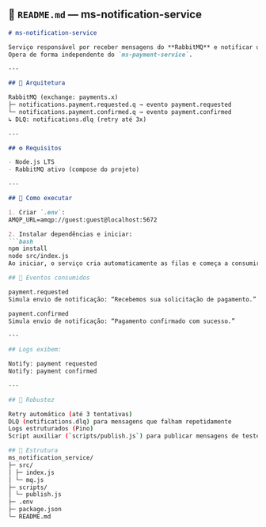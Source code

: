 ## 🧾 `README.md` — **ms-notification-service**

```md
# ms-notification-service

Serviço responsável por receber mensagens do **RabbitMQ** e notificar usuários sobre o andamento de seus pagamentos.  
Opera de forma independente do `ms-payment-service`.

---

## 🧱 Arquitetura

RabbitMQ (exchange: payments.x)
├─ notifications.payment.requested.q → evento payment.requested
└─ notifications.payment.confirmed.q → evento payment.confirmed
↳ DLQ: notifications.dlq (retry até 3x)

---

## ⚙️ Requisitos

- Node.js LTS  
- RabbitMQ ativo (compose do projeto)

---

## 🚀 Como executar

1. Criar `.env`:
AMQP_URL=amqp://guest:guest@localhost:5672

2. Instalar dependências e iniciar:
```bash
npm install
node src/index.js
Ao iniciar, o serviço cria automaticamente as filas e começa a consumir mensagens.

## 📨 Eventos consumidos

payment.requested
Simula envio de notificação: “Recebemos sua solicitação de pagamento.”

payment.confirmed
Simula envio de notificação: “Pagamento confirmado com sucesso.”

---

## Logs exibem:

Notify: payment requested
Notify: payment confirmed

---

## 🧰 Robustez

Retry automático (até 3 tentativas)
DLQ (notifications.dlq) para mensagens que falham repetidamente
Logs estruturados (Pino)
Script auxiliar (`scripts/publish.js`) para publicar mensagens de teste diretamente na exchange `payments.x`, facilitando a validação do fluxo sem precisar acionar o serviço de pagamento.

## 📁 Estrutura
ms_notification_service/
├─ src/
│ ├─ index.js
│ └─ mq.js
├─ scripts/
│ └─ publish.js
├─ .env
├─ package.json
└─ README.md